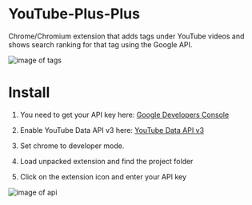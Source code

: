 # YouTube-Plus-Plus
Chrome/Chromium extension that adds tags under YouTube videos and shows search ranking for that tag using the Google API.

![image of tags](https://i.imgur.com/wiKcjx8.png)

# Install
1) You need to get your API key here: [Google Developers Console](https://console.developers.google.com/projectselector/apis/credentials?pli=1&supportedpurview=project)

2) Enable YouTube Data API v3 here: [YouTube Data API v3](https://console.developers.google.com/apis/api/youtube.googleapis.com/overview)

3) Set chrome to developer mode.

4) Load unpacked extension and find the project folder

5) Click on the extension icon and enter your API key

![image of api](https://i.imgur.com/6r4uAav.png)